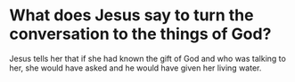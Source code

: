 # What does Jesus say to turn the conversation to the things of God?

Jesus tells her that if she had known the gift of God and who was talking to her, she would have asked and he would have given her living water.
